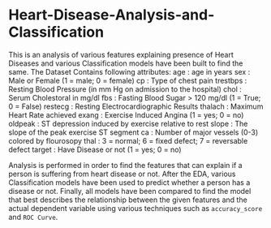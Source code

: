 # Heart-Disease-Analysis-and-Classification
This is an analysis of various features explaining presence of Heart Diseases and various Classification models have been built to find the same.
The Dataset Contains following attributes:
  age : age in years
  sex : Male or Female (1 = male; 0 = female)
  cp : Type of chest pain
  trestbps : Resting Blood Pressure (in mm Hg on admission to the hospital)
  chol : Serum Cholestoral in mg/dl
  fbs : Fasting Blood Sugar > 120 mg/dl (1 = True; 0 = False)
  restecg : Resting Electrocardiographic Results
  thalach : Maximum Heart Rate achieved
  exang : Exercise Induced Angina (1 = yes; 0 = no)
  oldpeak : ST depression induced by exercise relative to rest
  slope : The slope of the peak exercise ST segment
  ca : Number of major vessels (0-3) colored by flourosopy
  thal : 3 = normal; 6 = fixed defect; 7 = reversable defect
  target : Have Disease or not (1 = yes; 0 = no)
  
Analysis is performed in order to find the features that can explain if a person is suffering from heart disease or not. 
After the EDA, various Classification models have been used to predict whether a person has a disease or not.
Finally, all models have been compared to find the model that best describes the relationship between the given features and the actual dependent variable using various techniques such as `accuracy_score` and `ROC Curve`.
